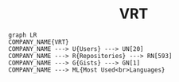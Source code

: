 <h1 align="center">VRT</h1>

```mermaid
graph LR
COMPANY_NAME{VRT}
COMPANY_NAME ---> U{Users} ---> UN[20]
COMPANY_NAME ---> R{Repositories} ---> RN[593]
COMPANY_NAME ---> G{Gists} ---> GN[1]
COMPANY_NAME ---> ML{Most Used<br>Languages}
```
